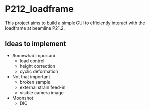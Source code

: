 # P212_loadframe
This project aims to build a simple GUI to efficiently interact with the loadframe at beamline P21.2.

## Ideas to implement
* Somewhat important
  * load control
  * height correction
  * cyclic deformation
* Not that important
  * broken sample
  * external strain feed-in
  * visible camera image
* Moonshot
  * DIC

